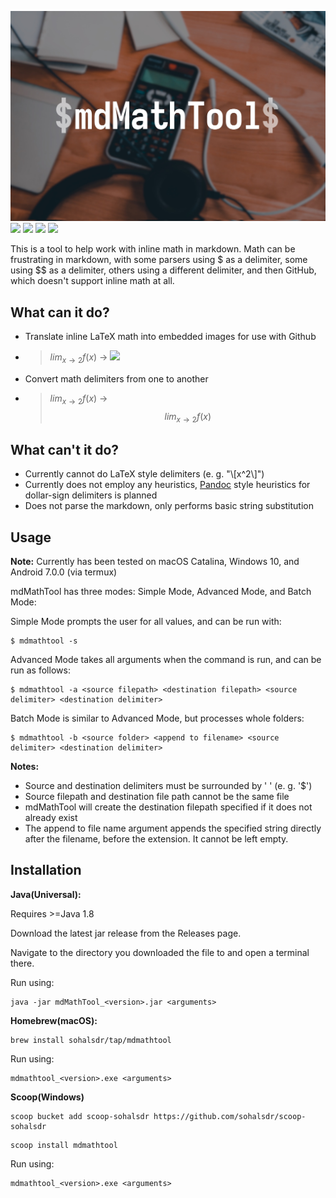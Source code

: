 ![](https://github.com/sohalsdr/mdMathTool/raw/master/mdMathToolBanner.jpg)
![](https://img.shields.io/github/license/sohalsdr/mdMathTool?style=flat-square) ![](https://img.shields.io/tokei/lines/github/sohalsdr/mdMathTool?style=flat-square) ![](https://img.shields.io/github/downloads/sohalsdr/mdMathTool/total?style=flat-square) ![](https://img.shields.io/github/v/release/sohalsdr/mdMathTool?style=flat-square)

This is a tool to help work with inline math in markdown. Math can be frustrating in markdown, with some parsers using \$ as a delimiter, some using \$\$ as a delimiter, others using a different delimiter, and then GitHub, which doesn't support inline math at all.

## What can it do?

- Translate inline LaTeX math into embedded images for use with Github

- > $lim_{x\to 2}f(x)$ -> <img src="https://render.githubusercontent.com/render/math?math=%24lim_%7Bx%5Cto%202%7Df(x)%24">

- Convert math delimiters from one to another

- > $lim_{x\to 2}f(x)$ -> $$lim_{x\to 2}f(x)$$

## What can't it do?

- Currently cannot do LaTeX style delimiters (e. g. "\\[x^2\\]")
- Currently does not employ any heuristics, [Pandoc](https://github.com/jgm/pandoc) style heuristics for dollar-sign delimiters is planned
- Does not parse the markdown, only performs basic string substitution

## Usage
**Note:** Currently has been tested on macOS Catalina, Windows 10, and Android 7.0.0 (via termux)

mdMathTool has three modes: Simple Mode, Advanced Mode, and Batch Mode:

Simple Mode prompts the user for all values, and can be run with:

```
$ mdmathtool -s
```

Advanced Mode takes all arguments when the command is run, and can be run as follows:

```
$ mdmathtool -a <source filepath> <destination filepath> <source delimiter> <destination delimiter>
```

Batch Mode is similar to Advanced Mode, but processes whole folders:

```
$ mdmathtool -b <source folder> <append to filename> <source delimiter> <destination delimiter>
```

**Notes:**

- Source and destination delimiters must be surrounded by ' ' (e. g. '\$')
- Source filepath and destination file path cannot be the same file
- mdMathTool will create the destination filepath specified if it does not already exist
- The append to file name argument appends the specified string directly after the filename, before the extension. It cannot be left empty.

## Installation

**Java(Universal):**

Requires >=Java 1.8

Download the latest jar release from the Releases page.

Navigate to the directory you downloaded the file to and open a terminal there.

Run using:
```
java -jar mdMathTool_<version>.jar <arguments>
```

**Homebrew(macOS):**

```
brew install sohalsdr/tap/mdmathtool
```

Run using:
```
mdmathtool_<version>.exe <arguments>
```

**Scoop(Windows)**

```
scoop bucket add scoop-sohalsdr https://github.com/sohalsdr/scoop-sohalsdr
```
```
scoop install mdmathtool
```

Run using:
```
mdmathtool_<version>.exe <arguments>
```
